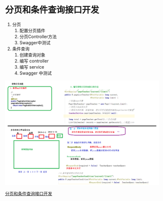 # 分页和条件查询接口开发

1. 分页
   1. 配置分页插件
   2. 分页Controller方法
   3. Swagger中测试
2. 条件查询
   1. 创建查询对象
   2. 编写 controller
   3. 编写 service
   4. Swagger 中测试

![](../../doc/day02/day02随堂笔记/9-讲师分页查询和条件查询.png)

[分页和条件查询接口开发](../../doc/day02/day02项目【环境搭建和讲师管理接口开发】/2-讲师管理接口开发/04-分页和条件查询接口开发.ziw)